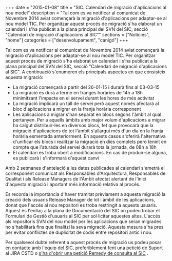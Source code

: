 +++
date        = "2015-01-08"
title       = "SIC. Calendari de migració d'aplicacions al nou model"
description = "Tal com es va notificar al comunicat de Novembre 2014 aviat començarà la migració d'aplicacions per adaptar-se al nou model TIC. Per organitzar aquest procés de migració s'ha elaborat un calendari i s'ha publicat a la plana principal del SVN del SIC, secció \"Calendari de migració d'aplicacions al SIC\""
sections    = ["Notícies", "home"]
categories  = ["desenvolupament", "canigó"]
+++

Tal com es va notificar al comunicat de Novembre 2014 aviat començarà la migració d'aplicacions per adaptar-se al nou model TIC. Per organitzar aquest procés de migració s'ha elaborat un calendari i s'ha publicat a la plana principal del SVN del SIC, secció "Calendari de migració d'aplicacions al SIC". A continuació s'enumeren els principals aspectes en que consisteix aquesta migració:

- La migració començarà a partir del 26-01-15 i durarà fins al 03-03-15
- La migració es durà a terme en franges horàries de 14h a 18h minimitzant l'impacte en el servei durant les hores de més activitat
- La migració implicarà un tall de servei però aquest només afectarà al bloc d'aplicacions a migrar en la franja horària corresponent 
- Les aplicacions a migrar s'han separat en blocs segons l'àmbit al qual pertanyen. Per a aquells àmbits amb major volum d'aplicacions a migrar ha calgut distribuir-les en diversos blocs, fet que provocarà que la migració d'aplicacions de tot l'àmbit s'allargui més d'un dia en la franja horària esmentada anteriorment. En aquests casos s'oferirà l'alternativa d'unificar els blocs i realitzar la migració en dies complets però tenint en compte que l'aturada del servei durarà tota la jornada, de 08h a 18h
- El calendari es troba obert a modificacions. En cas de produir-se alguna, es publicarà i s'informarà d'aquest canvi

Amb 2 setmanes d'antelació a les dates publicades al calendari s'emetrà el corresponent comunicat als Responsables d'Arquitectura, Responsables de Qualitat i als Release Managers de l'Àmbit afectat alertant de l'inici d'aquesta migració i aportant més informació relativa al procés.

Es recorda la importància d'haver tramitat prèviament a aquesta migració la creació dels usuaris Release Manager de lot i àmbit de les aplicacions, donat que l'accés al nou repositori es troba restringit a aquests usuaris. Aquest és l'enllaç a la plana de Documentació del SIC on podeu trobar el Formulari de Gestió d'usuaris al SIC per sol·licitar aquestes altes.
L'accés als repositoris SVN del nou model per les aplicacions que seran migrades no s'habilitarà fins que finalitzi la seva migració. Aquesta mesura s'ha pres per evitar conflictes de duplicitat de codis entre repositori antic i nou.

Per qualsevol dubte referent a aquest procés de migració us podeu posar en contacte amb l'equip del SIC, preferiblement fent una petició de Suport al JIRA CSTD o [s'ha d'obrir una petició Remedy de consulta al SIC](http://canigo.ctti.gencat.cat/howtos/2018-01-howto-obrir-peticions-SIC-a-autoservei-Remedy/#consulta) .